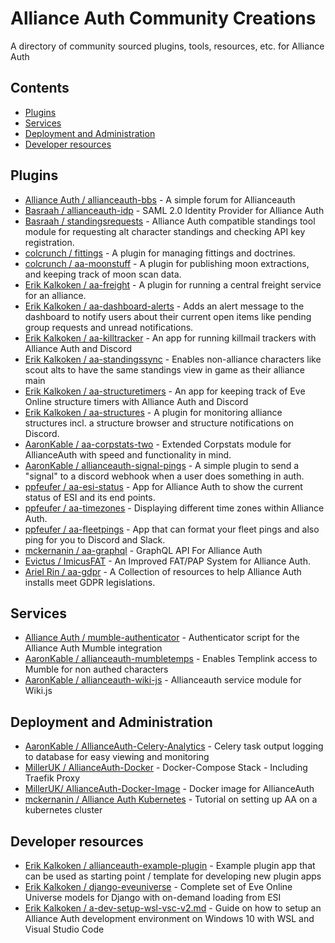 # Alliance Auth Community Creations

A directory of community sourced plugins, tools, resources, etc. for Alliance Auth

## Contents

- [Plugins](#plugins)
- [Services](#services)
- [Deployment and Administration](#deployment-and-administration)
- [Developer resources](#developer-resources)

## Plugins

- [Alliance Auth / allianceauth-bbs](https://gitlab.com/allianceauth/allianceauth-bbs) - A simple forum for Allianceauth
- [Basraah / allianceauth-idp](https://gitlab.com/basraah/allianceauth-idp) - SAML 2.0 Identity Provider for Alliance Auth
- [Basraah / standingsrequests](https://gitlab.com/basraah/standingsrequests) - Alliance Auth compatible standings tool module for requesting alt character standings and checking API key registration.
- [colcrunch / fittings](https://gitlab.com/colcrunch/fittings) - A plugin for managing fittings and doctrines.
- [colcrunch / aa-moonstuff](https://gitlab.com/colcrunch/aa-moonstuff) - A plugin for publishing moon extractions, and keeping track of moon scan data.
- [Erik Kalkoken / aa-freight](https://gitlab.com/ErikKalkoken/aa-freight.git) - A plugin for running a central freight service for an alliance.
- [Erik Kalkoken / aa-dashboard-alerts](https://gitlab.com/ErikKalkoken/aa-dashboard-alerts) - Adds an alert message to the dashboard to notify users about their current open items like pending group requests and unread notifications.
- [Erik Kalkoken / aa-killtracker](https://gitlab.com/ErikKalkoken/aa-killtracker) - An app for running killmail trackers with Alliance Auth and Discord
- [Erik Kalkoken / aa-standingssync](https://gitlab.com/ErikKalkoken/aa-standingssync.git) - Enables non-alliance characters like scout alts to have the same standings view in game as their alliance main
- [Erik Kalkoken / aa-structuretimers](https://gitlab.com/ErikKalkoken/aa-structuretimers) - An app for keeping track of Eve Online structure timers with Alliance Auth and Discord
- [Erik Kalkoken / aa-structures](https://gitlab.com/ErikKalkoken/aa-structures) - A plugin for monitoring alliance structures incl. a structure browser and structure notifications on Discord.
- [AaronKable / aa-corpstats-two](https://github.com/pvyParts/allianceauth-corpstats-two) - Extended Corpstats module for AllianceAuth with speed and functionality in mind.
- [AaronKable / allianceauth-signal-pings](https://github.com/pvyParts/allianceauth-signal-pings) - A simple plugin to send a "signal" to a discord webhook when a user does something in auth.
- [ppfeufer / aa-esi-status](https://github.com/ppfeufer/aa-esi-status) - App for Alliance Auth to show the current status of ESI and its end points.
- [ppfeufer / aa-timezones](https://github.com/ppfeufer/aa-timezones) - Displaying different time zones within Alliance Auth.
- [ppfeufer / aa-fleetpings](https://github.com/ppfeufer/aa-fleetpings) - App that can format your fleet pings and also ping for you to Discord and Slack.
- [mckernanin / aa-graphql](https://github.com/mckernanin/aa-graphql) - GraphQL API For Alliance Auth
- [Evictus / ImicusFAT](https://gitlab.com/evictus.iou/allianceauth-imicusfat) - An Improved FAT/PAP System for Alliance Auth.
- [Ariel Rin / aa-gdpr](https://gitlab.com/soratidus999/aa-gdpr) - A Collection of resources to help Alliance Auth installs meet GDPR legislations.

## Services

- [Alliance Auth / mumble-authenticator](https://gitlab.com/allianceauth/mumble-authenticator) - Authenticator script for the Alliance Auth Mumble integration
- [AaronKable / allianceauth-mumbletemps](https://github.com/pvyParts/allianceauth-mumble-temp) - Enables Templink access to Mumble for non authed characters
- [AaronKable / allianceauth-wiki-js](https://github.com/pvyParts/allianceauth-wiki-js) - Allianceauth service module for Wiki.js 

## Deployment and Administration

- [AaronKable / AllianceAuth-Celery-Analytics](https://github.com/pvyParts/allianceauth-celeryanalytics) - Celery task output logging to database for easy viewing and monitoring
- [MillerUK / AllianceAuth-Docker](https://github.com/milleruk/alliance_auth_docker) -  Docker-Compose Stack - Including Traefik Proxy
- [MillerUK/ AllianceAuth-Docker-Image](https://hub.docker.com/r/milleruk/allianceauth) - Docker image for AllianceAuth
- [mckernanin / Alliance Auth Kubernetes](https://github.com/mckernanin/alliance-auth-kubernetes) - Tutorial on setting up AA on a kubernetes cluster

## Developer resources

- [Erik Kalkoken / allianceauth-example-plugin](https://gitlab.com/ErikKalkoken/allianceauth-example-plugin) - Example plugin app that can be used as starting point / template for developing new plugin apps
- [Erik Kalkoken / django-eveuniverse](https://gitlab.com/ErikKalkoken/django-eveuniverse) - Complete set of Eve Online Universe models for Django with on-demand loading from ESI
- [Erik Kalkoken / a-dev-setup-wsl-vsc-v2.md](https://gist.github.com/ErikKalkoken/6fbcc8f27a0840836a811760d8c47216) - Guide on how to setup an Alliance Auth development environment on Windows 10 with WSL and Visual Studio Code
